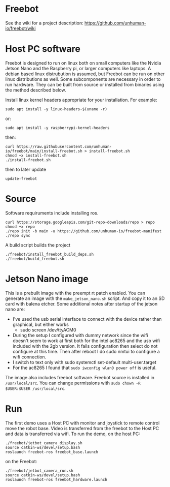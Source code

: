 # Freebot

See the wiki for a project description: https://github.com/unhuman-io/freebot/wiki

# Host PC software

Freebot is designed to run on linux both on small computers like the Nvidia 
Jetson Nano and the Raspberry pi, or larger computers like laptops. A debian 
based linux distrubution is assumed, but Freebot can be run on other linux 
distributions as well. Some subcomponents are necessary in order to run 
hardware. They can be built from source or installed from binaries using the 
method described below.

Install linux kernel headers appropriate for your installation. For example:
```shell
sudo apt install -y linux-headers-$(uname -r)
```
or:
```shell
sudo apt install -y raspberrypi-kernel-headers
```
then:
```shell
curl https://raw.githubusercontent.com/unhuman-io/freebot/main/install-freebot.sh > install-freebot.sh
chmod +x install-freebot.sh
./install-freebot.sh
```

then to later update
```shell
update-freebot
```

# Source

Software requiruments include installing ros.

```shell
curl https://storage.googleapis.com/git-repo-downloads/repo > repo
chmod +x repo
./repo init -b main -u https://github.com/unhuman-io/freebot-manifest
./repo sync
```
A build script builds the project
```shell
./freebot/install_freebot_build_deps.sh
./freebot/build_freebot.sh
```

# Jetson Nano image

This is a prebuilt image with the preempt rt patch enabled. You can generate an image with the 
`make_jetson_nano.sh` script. And copy it to an SD card with balena etcher. Some additional notes 
after startup of the jetson nano are:
- I've used the usb serial interface to connect with the device rather than graphical, but either works
  - sudo screen /dev/ttyACM0
- During the setup I configured with dummy network since the wifi doesn't seem to work at first both for the intel ac8265 and the usb wifi included with the 2gb version. It fails configuration then select do not configure at this time. Then after reboot I do sudo nmtui to configure a wifi connection.
- I switch to text only with sudo systemctl set-default multi-user.target
- For the ac8265 I found that `sudo iwconfig wlan0 power off` is useful.

The image also includes freebot software. Freebot source is installed in `/usr/local/src`. You 
can change permissions with `sudo chown -R $USER:$USER /usr/local/src`. 

# Run

The first demo uses a Host PC with monitor and joystick to remote control move
the robot base. Video is transferred from the freebot to the Host PC and data is
transferred via wifi. To run the demo, on the host PC:
```shell
./freebot/jetbot_camera_display.sh
source catkin-ws/devel/setup.bash
roslaunch freebot-ros freebot_base.launch
```

on the Freebot:
```shell
./freebot/jetbot_camera_run.sh
source catkin-ws/devel/setup.bash
roslaunch freebot-ros freebot_hardware.launch
```
